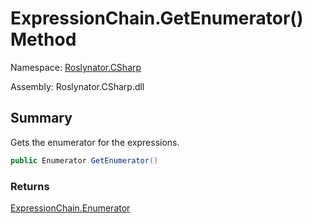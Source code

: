 # ExpressionChain\.GetEnumerator\(\) Method

Namespace: [Roslynator.CSharp](../../README.md)

Assembly: Roslynator\.CSharp\.dll

## Summary

Gets the enumerator for the expressions\.

```csharp
public Enumerator GetEnumerator()
```

### Returns

[ExpressionChain.Enumerator](../Enumerator/README.md)




